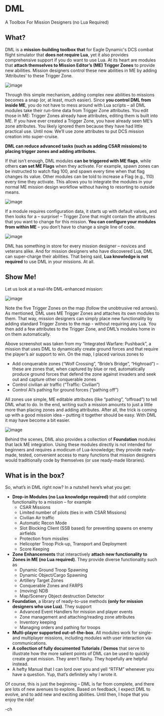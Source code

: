 # DML 
A Toolbox For Mission Designers
(no Lua Required)

## What?
DML is a **mission-building toolbox that** for Eagle Dynamic's DCS combat flight simulator that **does not require Lua**, yet it also provides comprehensive support if you do want to use Lua. At its heart are modules that **attach themselves to Mission Editor’s (ME) Trigger Zones** to provide new abilities. Mission designers control these new abilities in ME by adding ‘Attributes’ to these Trigger Zone.

![image](https://user-images.githubusercontent.com/21967811/150333140-665cda5e-dad5-4f7f-897f-853179e89448.png)


Through this simple mechanism, adding complex new abilities to missions becomes a snap (or, at least, much easier). Since **you control DML from inside ME**, you do not have to mess around with Lua scripts – all DML modules take their run-time data from Trigger Zone attributes. You edit those in ME: Trigger Zones already have attributes, editing them is built into ME. If you have ever created a Trigger Zone, you have already seen ME’s zone attributes. You likely ignored them because they have had little practical use. Until now. We’ll use zone attributes to put DCS mission creation into super-cruise.

**DML can reduce advanced tasks (such as adding CSAR missions) to placing trigger zones and adding attributes.**

If that isn’t enough, DML modules **can be triggered with ME flags**, while others **can set ME Flags** when they activate. For example, spawn zones can be instructed to watch flag 100, and spawn every time when that flag changes its value. Other modules can be told to increase a Flag (e.g., 110) every time they activate. This allows you to integrate the modules in your normal ME mission design workflow without having to resorting to outside means.

![image](https://user-images.githubusercontent.com/21967811/150333268-21d8ede9-4846-4194-812b-dfdb35e8dac9.png)


If a module requires configuration data, it starts up with default values, and then looks for a – surprise! – Trigger Zone that might contain the attributes that you want to change for this mission. **You can configure your modules from within ME** – you don’t have to change a single line of code.

![image](https://user-images.githubusercontent.com/21967811/150333378-ad2908c4-b14b-42af-9b1b-ad6bc9993b92.png)


DML has something in store for every mission designer – novices and veterans alike. And for mission designers who have discovered Lua, DML can super-charge their abilities. That being said, **Lua knowledge is not required** to use DML in your missions. At all.

## Show Me!
Let us look at a real-life DML-enhanced mission:

 ![image](https://user-images.githubusercontent.com/21967811/150332973-0a517578-3967-400a-9b5c-1207b0fab53e.png)


Note the five Trigger Zones on the map (follow the unobtrusive red arrows). As mentioned, DML uses ME Trigger Zones and attaches its own modules to them. That way, mission designers can simply place new functionality by adding standard Trigger Zones to the map - without requiring any Lua. You then add a few attributes to the Trigger Zone, and DML’s modules home in on them automatically.

Above screenshot was taken from my “Integrated Warfare: Pushback”, a mission that uses DML to dynamically create ground forces and that require the player’s air support to win. On the map, I placed various zones to

- Add conquerable zones (“Wolf Crossing”, “Bride’s Bridge”, “Highroad”) – these are zones that, when captured by blue or red, automatically produce ground forces that defend the zone against invaders and seek out and capture other conquerable zones
- Control civilian air traffic (“Traffic: Civilian”)
- Control AI’s pathing for ground forces (“pathing off”)

All zones use simple, ME editable attributes (like “pathing”, “offroad”) to tell DML what to do. In the end, writing such a mission amounts to just a little more than placing zones and adding attributes. After all, the trick is coming up with a good mission idea – putting it together should be easy. With DML it may have become a bit easier.

![image](https://user-images.githubusercontent.com/21967811/150333527-15e2af24-8598-4177-801f-8dabcd75baf8.png)


Behind the scenes, DML also provides a collection of **Foundation** modules that lack ME integration. Using these modules directly is not intended for beginners and requires a modicum of Lua-knowledge; they provide ready-made, tested, convenient access to many functions that mission designers would traditionally code by themselves (or use ready-made libraries).

## What is in the box?
So, what’s in DML right now? In a nutshell here’s what you get:
- **Drop-in Modules (no Lua knowledge required)** that add complete functionality to a mission – for example
  - CSAR Missions
  - Limited number of pilots (ties in with CSAR Missions)
  - Civilian Air traffic
  - Automatic Recon Mode
  - Slot Blocking Client (SSB based) for preventing spawns on enemy airfields
  - Protection from missiles
  - Helicopter Troop Pick-up, Transport and Deployment
  - Score Keeping
- **Zone Enhancements** that interactively **attach new functionality to Zones in ME (no Lua required)**. They provide diverse functionality such as
  - Dynamic Ground Troop Spawning
  - Dynamic Object/Cargo Spawning
  - Artillery Target Zones
  - Conquerable Zones and FARPS
  - (moving) NDB
  - Map/Scenery Object destruction Detector 
- **Foundation**, a library of ready-to-use methods **(only for mission designers who use Lua)**. They support
  - Advanced Event Handlers for mission and player events
  - Zone management and attaching/reading zone attributes
  - Inventory keeping
  - Managing orders and pathing for troops
- **Multi-player supported out-of-the-box**. All modules work for single- and multiplayer missions, including modules with user interaction via communications.
- **A collection of fully documented Tutorials / Demos** that serve to illustrate how the more salient points of DML can be used to quickly create great mission. They aren’t flashy. They hopefully are helpful instead. 
- A hefty Manual that I can lord over you and yell “RTFM” whenever you have a question. Yup, that’s definitely why I wrote it.

Of course, this is just the beginning – DML is far from complete, and there are lots of new avenues to explore. Based on feedback, I expect DML to evolve, and to add new and exciting abilities. Until then, I hope that you enjoy the ride!

-ch
